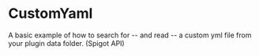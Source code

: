 # CustomYaml
A basic example of how to search for -- and read -- a custom yml file from your plugin data folder. (Spigot API)
